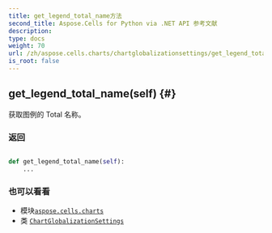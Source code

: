 ```yaml
---
title: get_legend_total_name方法
second_title: Aspose.Cells for Python via .NET API 参考文献
description:
type: docs
weight: 70
url: /zh/aspose.cells.charts/chartglobalizationsettings/get_legend_total_name/
is_root: false
---
```

##  get_legend_total_name(self) {#}
获取图例的 Total 名称。


### 返回




```python

def get_legend_total_name(self):
    ...
```





### 也可以看看
* 模块[`aspose.cells.charts`](../../)
* 类 [`ChartGlobalizationSettings`](/cells/python-net/zh/aspose.cells.charts/chartglobalizationsettings)
